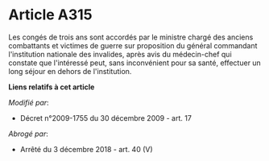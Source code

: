 # Article A315

Les congés de trois ans sont accordés par le       ministre chargé des anciens combattants et victimes de guerre sur
proposition du général commandant l'institution nationale des invalides, après avis du médecin-chef qui constate que
l'intéressé peut, sans inconvénient pour sa santé, effectuer un long séjour en dehors de l'institution.

**Liens relatifs à cet article**

_Modifié par_:

  - Décret n°2009-1755 du 30 décembre 2009 - art. 17

_Abrogé par_:

  - Arrêté du 3 décembre 2018 - art. 40 (V)
